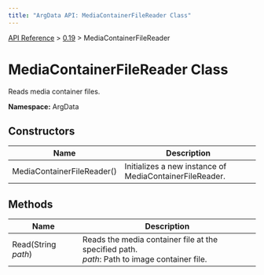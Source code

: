 ```yaml
---
title: "ArgData API: MediaContainerFileReader Class"
---
```


[API Reference](/argdata/api/) &gt; [0.19](/argdata/api/0.19/) &gt; MediaContainerFileReader

# MediaContainerFileReader Class

Reads media container files.

**Namespace:** ArgData

## Constructors

<table class="table table-bordered table-striped ">
<thead>
  <tr>
    <th>Name</th>
    <th>Description</th>
  </tr>
</thead>
<tbody>
  <tr>
    <td>MediaContainerFileReader()</td>
    <td>Initializes a new instance of MediaContainerFileReader.</td>
  </tr>
</tbody>
</table>


## Methods

<table class="table table-bordered table-striped ">
<thead>
  <tr>
    <th>Name</th>
    <th>Description</th>
  </tr>
</thead>
<tbody>
  <tr>
    <td>Read(String <em>path</em>)</td>
    <td>Reads the media container file at the specified path.<br /><em>path</em>: Path to image container file.<br /></td>
  </tr>
</tbody>
</table>



